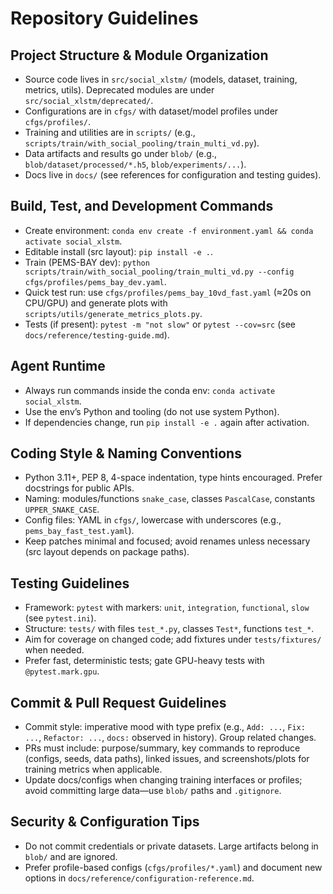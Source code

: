 # Repository Guidelines

## Project Structure & Module Organization
- Source code lives in `src/social_xlstm/` (models, dataset, training, metrics, utils). Deprecated modules are under `src/social_xlstm/deprecated/`.
- Configurations are in `cfgs/` with dataset/model profiles under `cfgs/profiles/`.
- Training and utilities are in `scripts/` (e.g., `scripts/train/with_social_pooling/train_multi_vd.py`).
- Data artifacts and results go under `blob/` (e.g., `blob/dataset/processed/*.h5`, `blob/experiments/...`).
- Docs live in `docs/` (see references for configuration and testing guides).

## Build, Test, and Development Commands
- Create environment: `conda env create -f environment.yaml && conda activate social_xlstm`.
- Editable install (src layout): `pip install -e .`.
- Train (PEMS-BAY dev): `python scripts/train/with_social_pooling/train_multi_vd.py --config cfgs/profiles/pems_bay_dev.yaml`.
- Quick test run: use `cfgs/profiles/pems_bay_10vd_fast.yaml` (≈20s on CPU/GPU) and generate plots with `scripts/utils/generate_metrics_plots.py`.
- Tests (if present): `pytest -m "not slow"` or `pytest --cov=src` (see `docs/reference/testing-guide.md`).

## Agent Runtime
- Always run commands inside the conda env: `conda activate social_xlstm`.
- Use the env’s Python and tooling (do not use system Python).
- If dependencies change, run `pip install -e .` again after activation.

## Coding Style & Naming Conventions
- Python 3.11+, PEP 8, 4-space indentation, type hints encouraged. Prefer docstrings for public APIs.
- Naming: modules/functions `snake_case`, classes `PascalCase`, constants `UPPER_SNAKE_CASE`.
- Config files: YAML in `cfgs/`, lowercase with underscores (e.g., `pems_bay_fast_test.yaml`).
- Keep patches minimal and focused; avoid renames unless necessary (src layout depends on package paths).

## Testing Guidelines
- Framework: `pytest` with markers: `unit`, `integration`, `functional`, `slow` (see `pytest.ini`).
- Structure: `tests/` with files `test_*.py`, classes `Test*`, functions `test_*`.
- Aim for coverage on changed code; add fixtures under `tests/fixtures/` when needed.
- Prefer fast, deterministic tests; gate GPU-heavy tests with `@pytest.mark.gpu`.

## Commit & Pull Request Guidelines
- Commit style: imperative mood with type prefix (e.g., `Add: ...`, `Fix: ...`, `Refactor: ...`, `docs:` observed in history). Group related changes.
- PRs must include: purpose/summary, key commands to reproduce (configs, seeds, data paths), linked issues, and screenshots/plots for training metrics when applicable.
- Update docs/configs when changing training interfaces or profiles; avoid committing large data—use `blob/` paths and `.gitignore`.

## Security & Configuration Tips
- Do not commit credentials or private datasets. Large artifacts belong in `blob/` and are ignored.
- Prefer profile-based configs (`cfgs/profiles/*.yaml`) and document new options in `docs/reference/configuration-reference.md`.
